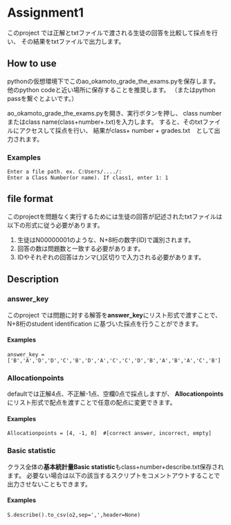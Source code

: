 # Assignment1

このproject では正解とtxtファイルで渡される生徒の回答を比較して採点を行い、
その結果をtxtファイルで出力します。

## How to use

pythonの仮想環境下でこのao_okamoto_grade_the_exams.pyを保存します。
他のpython codeと近い場所に保存することを推奨します。
（またはpython passを繋ぐとよいです。）

ao_okamoto_grade_the_exams.pyを開き、実行ボタンを押し、
class number またはclass name(class+number+.txt)を入力します。
すると、そのtxtファイルにアクセスして採点を行い、
結果がclass+ number + grades.txt　として出力されます。

### Examples
```
Enter a file path. ex. C:Users/..../: 
Enter a Class Number(or name). If class1, enter 1: 1
```

## file format
このprojectを問題なく実行するためには生徒の回答が記述されたtxtファイルは
以下の形式に従う必要があります。

1. 生徒はN00000001のような、N+8桁の数字(ID)で識別されます。
2. 回答の数は問題数と一致する必要があります。
3. IDやそれぞれの回答はカンマ(,)区切りで入力される必要があります。


## Description
### answer_key
このproject では問題に対する解答を**answer_key**にリスト形式で渡すことで、
N+8桁のstudent identification に基づいた採点を行うことができます。

#### Examples
```
answer_key = ['B','A','D','D','C','B','D','A','C','C','D','B','A','B','A','C','B']
```

### Allocationpoints
defaultでは正解4点、不正解-1点、空欄0点で採点しますが、
**Allocationpoints**にリスト形式で配点を渡すことで任意の配点に変更できます。

#### Examples
```
Allocationpoints = [4, -1, 0]  #[correct answer, incorrect, empty]
```

### Basic statistic
クラス全体の**基本統計量Basic statistic**もclass+number+describe.txt保存されます。
必要ない場合は以下の該当するスクリプトをコメントアウトすることで出力させないこともできます。

#### Examples
```
S.describe().to_csv(o2,sep=',',header=None)
```


